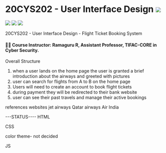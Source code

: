 # 20CYS202 - User Interface Design ![](https://img.shields.io/badge/-Live-brightgreen)
![](https://img.shields.io/badge/Batch-21CYS-lightgreen) ![](https://img.shields.io/badge/UG-blue) ![](https://img.shields.io/badge/Subject-UID-blue)

20CYS202  - User Interface Design - Flight Ticket Booking System

#### :teacher: Course Instructor:  Ramaguru R, Assistant Professor, TIFAC-CORE in Cyber Security.


Overall Structure


1. when a user lands on the home page the user is granted a brief introduction about the airways and greeted with pictures
2. user can search for flights from A to B on the home page
3. Users will need to create an account to book flight tickets
4. during payment they will be redirected to their bank website
5. user can see their past travels and manage their active bookings

references websites
jet airways
Qatar airways
Air India

---STATUS----
HTML

CSS

color theme- not decided

JS






